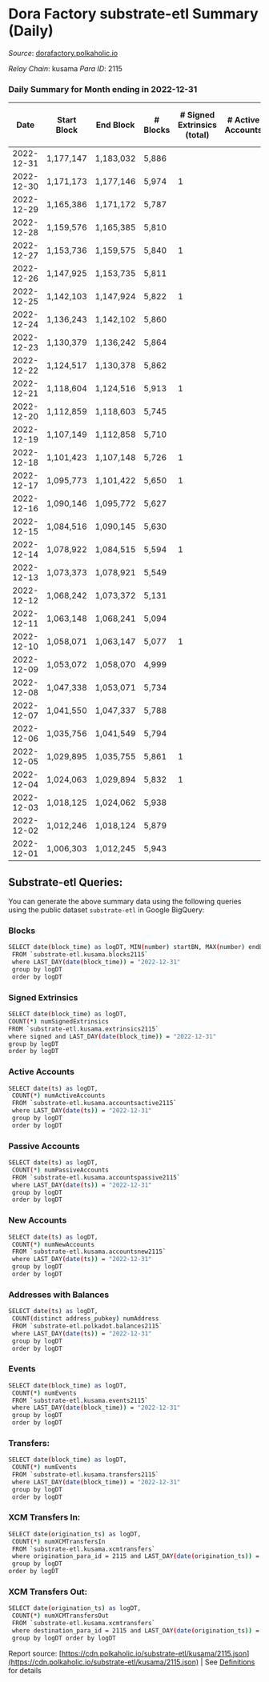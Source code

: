 # Dora Factory substrate-etl Summary (Daily)

_Source_: [dorafactory.polkaholic.io](https://dorafactory.polkaholic.io)

*Relay Chain*: kusama
*Para ID*: 2115



### Daily Summary for Month ending in 2022-12-31


| Date | Start Block | End Block | # Blocks | # Signed Extrinsics (total) | # Active Accounts | # Passive | # New | # Addresses with Balances | # Events | # Transfers | # XCM Transfers In | # XCM Transfers Out | Issues | 
| ---- | ----------- | --------- | -------- | --------------------------- | ----------------- | --------- | ----- | ------------------------- | -------- | ----------- | ------------------ | ------------------- | ------ |
| 2022-12-31 | 1,177,147 | 1,183,032 | 5,886 |  |  |  |  | 372 | 11,776 |   |   |   |  |
| 2022-12-30 | 1,171,173 | 1,177,146 | 5,974 | 1 |  |  |  | 372 | 11,958 | 1  |   |   |  |
| 2022-12-29 | 1,165,386 | 1,171,172 | 5,787 |  |  |  |  | 372 | 11,577 |   |   |   |  |
| 2022-12-28 | 1,159,576 | 1,165,385 | 5,810 |  |  |  |  | 372 | 11,623 |   |   |   |  |
| 2022-12-27 | 1,153,736 | 1,159,575 | 5,840 | 1 |  |  |  | 372 | 11,691 | 1  |   |   |  |
| 2022-12-26 | 1,147,925 | 1,153,735 | 5,811 |  |  |  |  | 372 | 11,625 |   |   |   |  |
| 2022-12-25 | 1,142,103 | 1,147,924 | 5,822 | 1 |  |  |  | 372 | 11,654 | 1  |   |   |  |
| 2022-12-24 | 1,136,243 | 1,142,102 | 5,860 |  |  |  |  | 372 | 11,723 |   |   |   |  |
| 2022-12-23 | 1,130,379 | 1,136,242 | 5,864 |  |  |  |  | 372 | 11,732 |   |   |   |  |
| 2022-12-22 | 1,124,517 | 1,130,378 | 5,862 |  |  |  |  |  | 11,727 |   |   |   |  |
| 2022-12-21 | 1,118,604 | 1,124,516 | 5,913 | 1 |  |  |  |  | 11,836 | 1  |   |   |  |
| 2022-12-20 | 1,112,859 | 1,118,603 | 5,745 |  |  |  |  | 372 | 11,493 |   |   |   |  |
| 2022-12-19 | 1,107,149 | 1,112,858 | 5,710 |  |  |  |  | 372 | 11,423 |   |   |   |  |
| 2022-12-18 | 1,101,423 | 1,107,148 | 5,726 | 1 |  |  |  | 372 | 11,463 | 1  |   |   |  |
| 2022-12-17 | 1,095,773 | 1,101,422 | 5,650 | 1 |  |  |  | 372 | 11,310 | 1  |   |   |  |
| 2022-12-16 | 1,090,146 | 1,095,772 | 5,627 |  |  |  |  | 372 | 11,257 |   |   |   |  |
| 2022-12-15 | 1,084,516 | 1,090,145 | 5,630 |  |  |  |  | 372 | 11,263 |   |   |   |  |
| 2022-12-14 | 1,078,922 | 1,084,515 | 5,594 | 1 |  |  |  | 372 | 11,198 | 1  |   |   |  |
| 2022-12-13 | 1,073,373 | 1,078,921 | 5,549 |  |  |  |  | 372 | 11,101 |   |   |   |  |
| 2022-12-12 | 1,068,242 | 1,073,372 | 5,131 |  |  |  |  | 372 | 10,265 |   |   |   |  |
| 2022-12-11 | 1,063,148 | 1,068,241 | 5,094 |  |  |  |  | 372 | 10,191 |   |   |   |  |
| 2022-12-10 | 1,058,071 | 1,063,147 | 5,077 | 1 |  |  |  | 372 | 10,163 | 1  |   |   |  |
| 2022-12-09 | 1,053,072 | 1,058,070 | 4,999 |  |  |  |  | 373 | 10,000 |   |   |   |  |
| 2022-12-08 | 1,047,338 | 1,053,071 | 5,734 |  |  |  |  | 373 | 11,472 |   |   |   |  |
| 2022-12-07 | 1,041,550 | 1,047,337 | 5,788 |  |  |  |  | 373 | 11,579 |   |   |   |  |
| 2022-12-06 | 1,035,756 | 1,041,549 | 5,794 |  |  |  |  | 373 | 11,591 |   |   |   |  |
| 2022-12-05 | 1,029,895 | 1,035,755 | 5,861 | 1 |  |  |  | 373 | 11,732 | 1  |   |   |  |
| 2022-12-04 | 1,024,063 | 1,029,894 | 5,832 | 1 |  |  |  | 373 | 11,675 | 1  |   |   |  |
| 2022-12-03 | 1,018,125 | 1,024,062 | 5,938 |  |  |  |  | 373 | 11,879 |   |   |   |  |
| 2022-12-02 | 1,012,246 | 1,018,124 | 5,879 |  |  |  |  | 373 | 11,761 |   |   |   |  |
| 2022-12-01 | 1,006,303 | 1,012,245 | 5,943 |  |  |  |  | 373 | 11,889 |   |   |   |  |

## Substrate-etl Queries:
You can generate the above summary data using the following queries using the public dataset `substrate-etl` in Google BigQuery:

### Blocks
```bash
SELECT date(block_time) as logDT, MIN(number) startBN, MAX(number) endBN, COUNT(*) numBlocks 
 FROM `substrate-etl.kusama.blocks2115`  
 where LAST_DAY(date(block_time)) = "2022-12-31" 
 group by logDT 
 order by logDT
```

### Signed Extrinsics
```bash
SELECT date(block_time) as logDT, 
COUNT(*) numSignedExtrinsics 
FROM `substrate-etl.kusama.extrinsics2115`  
where signed and LAST_DAY(date(block_time)) = "2022-12-31" 
group by logDT 
order by logDT
```

### Active Accounts
```bash
SELECT date(ts) as logDT, 
 COUNT(*) numActiveAccounts 
 FROM `substrate-etl.kusama.accountsactive2115` 
 where LAST_DAY(date(ts)) = "2022-12-31" 
 group by logDT 
 order by logDT
```

### Passive Accounts
```bash
SELECT date(ts) as logDT, 
 COUNT(*) numPassiveAccounts 
 FROM `substrate-etl.kusama.accountspassive2115` 
 where LAST_DAY(date(ts)) = "2022-12-31" 
 group by logDT 
 order by logDT
```

### New Accounts
```bash
SELECT date(ts) as logDT, 
 COUNT(*) numNewAccounts 
 FROM `substrate-etl.kusama.accountsnew2115` 
 where LAST_DAY(date(ts)) = "2022-12-31" 
 group by logDT
 order by logDT
```

### Addresses with Balances
```bash
SELECT date(ts) as logDT,
 COUNT(distinct address_pubkey) numAddress 
 FROM `substrate-etl.polkadot.balances2115` 
 where LAST_DAY(date(ts)) = "2022-12-31" 
 group by logDT 
 order by logDT
```

### Events
```bash
SELECT date(block_time) as logDT, 
 COUNT(*) numEvents 
 FROM `substrate-etl.kusama.events2115` 
 where LAST_DAY(date(block_time)) = "2022-12-31" 
 group by logDT 
 order by logDT
```

### Transfers:
```bash
SELECT date(block_time) as logDT, 
 COUNT(*) numEvents 
 FROM `substrate-etl.kusama.transfers2115` 
 where LAST_DAY(date(block_time)) = "2022-12-31" 
 group by logDT 
 order by logDT
```

### XCM Transfers In:
```bash
SELECT date(origination_ts) as logDT, 
 COUNT(*) numXCMTransfersIn 
 FROM `substrate-etl.kusama.xcmtransfers` 
 where origination_para_id = 2115 and LAST_DAY(date(origination_ts)) = "2022-12-31" 
 group by logDT 
order by logDT
```

### XCM Transfers Out:
```bash
SELECT date(origination_ts) as logDT, 
 COUNT(*) numXCMTransfersOut 
 FROM `substrate-etl.kusama.xcmtransfers` 
 where destination_para_id = 2115 and LAST_DAY(date(origination_ts)) = "2022-12-31" 
 group by logDT order by logDT
```


Report source: [https://cdn.polkaholic.io/substrate-etl/kusama/2115.json](https://cdn.polkaholic.io/substrate-etl/kusama/2115.json) | See [Definitions](/DEFINITIONS.md) for details
